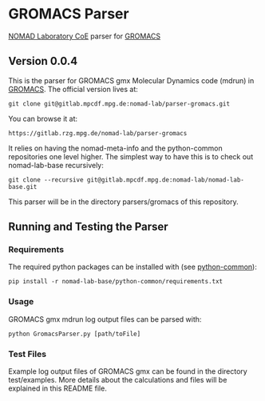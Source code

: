 # GROMACS Parser
[NOMAD Laboratory CoE](http://nomad-coe.eu) parser for [GROMACS](http://www.gromacs.org/)
## Version 0.0.4

This is the parser for GROMACS gmx Molecular Dynamics code (mdrun) in [GROMACS](http://www.gromacs.org).
The official version lives at:

    git clone git@gitlab.mpcdf.mpg.de:nomad-lab/parser-gromacs.git

You can browse it at:

    https://gitlab.rzg.mpg.de/nomad-lab/parser-gromacs

It relies on having the nomad-meta-info and the python-common repositories one level higher.
The simplest way to have this is to check out nomad-lab-base recursively:

    git clone --recursive git@gitlab.mpcdf.mpg.de:nomad-lab/nomad-lab-base.git

This parser will be in the directory parsers/gromacs of this repository.

## Running and Testing the Parser
### Requirements
The required python packages can be installed with (see [python-common](https://gitlab.rzg.mpg.de/nomad-lab/python-common)):

    pip install -r nomad-lab-base/python-common/requirements.txt

### Usage
GROMACS gmx mdrun log output files can be parsed with:

    python GromacsParser.py [path/toFile]

### Test Files
Example log output files of GROMACS gmx can be found in the directory test/examples.
More details about the calculations and files will be explained in this README file.


